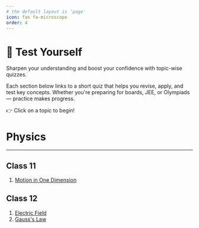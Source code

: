 ```yaml
---
# the default layout is 'page'
icon: fas fa-microscope
order: 4
---
```

# 🧠 Test Yourself

Sharpen your understanding and boost your confidence with topic-wise quizzes.

Each section below links to a short quiz that helps you revise, apply, and test key concepts. Whether you're preparing for boards, JEE, or Olympiads — practice makes progress.

👉 Click on a topic to begin!

# Physics

---

## Class 11
1.  [Motion in One Dimension](/quiz/motion-one-dimension/)

## Class 12
1.  [Electric Field](/quiz/electric-field/)
2.  [Gauss's Law](/quiz/gauss-law/)

